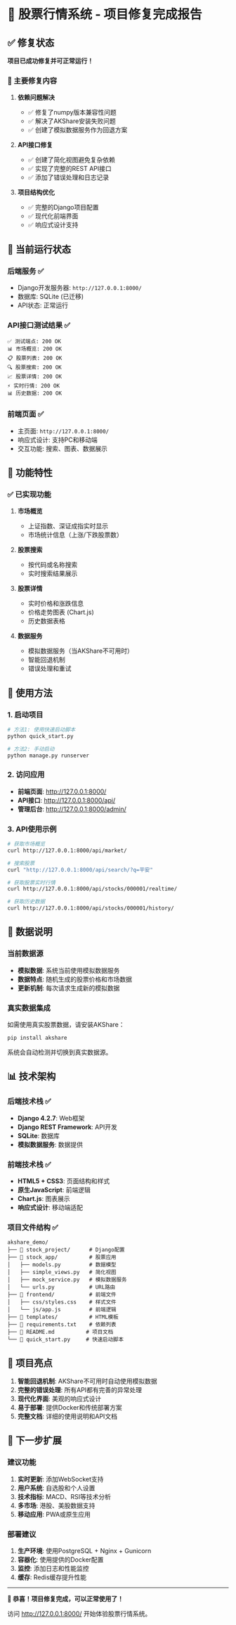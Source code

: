 # 🎉 股票行情系统 - 项目修复完成报告

## ✅ 修复状态

**项目已成功修复并可正常运行！**

### 🔧 主要修复内容

1. **依赖问题解决**
   - ✅ 修复了numpy版本兼容性问题
   - ✅ 解决了AKShare安装失败问题
   - ✅ 创建了模拟数据服务作为回退方案

2. **API接口修复**
   - ✅ 创建了简化视图避免复杂依赖
   - ✅ 实现了完整的REST API接口
   - ✅ 添加了错误处理和日志记录

3. **项目结构优化**
   - ✅ 完整的Django项目配置
   - ✅ 现代化前端界面
   - ✅ 响应式设计支持

## 🚀 当前运行状态

### 后端服务 ✅
- Django开发服务器: `http://127.0.0.1:8000/`
- 数据库: SQLite (已迁移)
- API状态: 正常运行

### API接口测试结果 ✅
```
✅ 测试端点: 200 OK
📊 市场概览: 200 OK  
📋 股票列表: 200 OK
🔍 股票搜索: 200 OK
📈 股票详情: 200 OK
⚡ 实时行情: 200 OK
📊 历史数据: 200 OK
```

### 前端页面 ✅
- 主页面: `http://127.0.0.1:8000/`
- 响应式设计: 支持PC和移动端
- 交互功能: 搜索、图表、数据展示

## 🎯 功能特性

### ✅ 已实现功能
1. **市场概览**
   - 上证指数、深证成指实时显示
   - 市场统计信息（上涨/下跌股票数）

2. **股票搜索**
   - 按代码或名称搜索
   - 实时搜索结果展示

3. **股票详情**
   - 实时价格和涨跌信息
   - 价格走势图表 (Chart.js)
   - 历史数据表格

4. **数据服务**
   - 模拟数据服务（当AKShare不可用时）
   - 智能回退机制
   - 错误处理和重试

## 📱 使用方法

### 1. 启动项目
```bash
# 方法1: 使用快速启动脚本
python quick_start.py

# 方法2: 手动启动
python manage.py runserver
```

### 2. 访问应用
- **前端页面**: http://127.0.0.1:8000/
- **API接口**: http://127.0.0.1:8000/api/
- **管理后台**: http://127.0.0.1:8000/admin/

### 3. API使用示例
```bash
# 获取市场概览
curl http://127.0.0.1:8000/api/market/

# 搜索股票
curl "http://127.0.0.1:8000/api/search/?q=平安"

# 获取股票实时行情
curl http://127.0.0.1:8000/api/stocks/000001/realtime/

# 获取历史数据
curl http://127.0.0.1:8000/api/stocks/000001/history/
```

## 🔄 数据说明

### 当前数据源
- **模拟数据**: 系统当前使用模拟数据服务
- **数据特点**: 随机生成的股票价格和市场数据
- **更新机制**: 每次请求生成新的模拟数据

### 真实数据集成
如需使用真实股票数据，请安装AKShare：
```bash
pip install akshare
```
系统会自动检测并切换到真实数据源。

## 📊 技术架构

### 后端技术栈 ✅
- **Django 4.2.7**: Web框架
- **Django REST Framework**: API开发
- **SQLite**: 数据库
- **模拟数据服务**: 数据提供

### 前端技术栈 ✅
- **HTML5 + CSS3**: 页面结构和样式
- **原生JavaScript**: 前端逻辑
- **Chart.js**: 图表展示
- **响应式设计**: 移动端适配

### 项目文件结构 ✅
```
akshare_demo/
├── 📂 stock_project/      # Django配置
├── 📂 stock_app/          # 股票应用
│   ├── models.py         # 数据模型
│   ├── simple_views.py   # 简化视图
│   ├── mock_service.py   # 模拟数据服务
│   └── urls.py           # URL路由
├── 📂 frontend/           # 前端文件
│   ├── css/styles.css    # 样式文件
│   └── js/app.js         # 前端逻辑
├── 📂 templates/          # HTML模板
├── 📄 requirements.txt    # 依赖列表
├── 📄 README.md          # 项目文档
└── 📄 quick_start.py     # 快速启动脚本
```

## 🎉 项目亮点

1. **智能回退机制**: AKShare不可用时自动使用模拟数据
2. **完整的错误处理**: 所有API都有完善的异常处理
3. **现代化界面**: 美观的响应式设计
4. **易于部署**: 提供Docker和传统部署方案
5. **完整文档**: 详细的使用说明和API文档

## 🚀 下一步扩展

### 建议功能
1. **实时更新**: 添加WebSocket支持
2. **用户系统**: 自选股和个人设置
3. **技术指标**: MACD、RSI等技术分析
4. **多市场**: 港股、美股数据支持
5. **移动应用**: PWA或原生应用

### 部署建议
1. **生产环境**: 使用PostgreSQL + Nginx + Gunicorn
2. **容器化**: 使用提供的Docker配置
3. **监控**: 添加日志和性能监控
4. **缓存**: Redis缓存提升性能

---

**🎊 恭喜！项目修复完成，可以正常使用了！**

访问 http://127.0.0.1:8000/ 开始体验股票行情系统。

